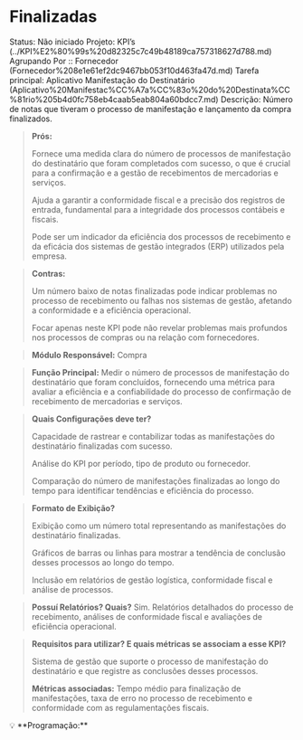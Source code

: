# Finalizadas

Status: Não iniciado
Projeto: KPI’s (../KPI%E2%80%99s%20d82325c7c49b48189ca757318627d788.md)
Agrupando Por :: Fornecedor (Fornecedor%208e1e61ef2dc9467bb053f10d463fa47d.md)
Tarefa principal: Aplicativo Manifestação do Destinatário (Aplicativo%20Manifestac%CC%A7a%CC%83o%20do%20Destinata%CC%81rio%205b4d0fc758eb4caab5eab804a60bdcc7.md)
Descrição: Número de notas que tiveram o processo de manifestação e lançamento da compra finalizados.

> **Prós:**
> 
> 
> Fornece uma medida clara do número de processos de manifestação do destinatário que foram completados com sucesso, o que é crucial para a confirmação e a gestão de recebimentos de mercadorias e serviços.
> 
> Ajuda a garantir a conformidade fiscal e a precisão dos registros de entrada, fundamental para a integridade dos processos contábeis e fiscais.
> 
> Pode ser um indicador da eficiência dos processos de recebimento e da eficácia dos sistemas de gestão integrados (ERP) utilizados pela empresa.
> 

> **Contras:**
> 
> 
> Um número baixo de notas finalizadas pode indicar problemas no processo de recebimento ou falhas nos sistemas de gestão, afetando a conformidade e a eficiência operacional.
> 
> Focar apenas neste KPI pode não revelar problemas mais profundos nos processos de compras ou na relação com fornecedores.
> 

> **Módulo Responsável:**
Compra
> 

> **Função Principal:**
Medir o número de processos de manifestação do destinatário que foram concluídos, fornecendo uma métrica para avaliar a eficiência e a confiabilidade do processo de confirmação de recebimento de mercadorias e serviços.
> 

> **Quais Configurações deve ter?**
> 
> 
> Capacidade de rastrear e contabilizar todas as manifestações do destinatário finalizadas com sucesso.
> 
> Análise do KPI por período, tipo de produto ou fornecedor.
> 
> Comparação do número de manifestações finalizadas ao longo do tempo para identificar tendências e eficiência do processo.
> 

> **Formato de Exibição?**
> 
> 
> Exibição como um número total representando as manifestações do destinatário finalizadas.
> 
> Gráficos de barras ou linhas para mostrar a tendência de conclusão desses processos ao longo do tempo.
> 
> Inclusão em relatórios de gestão logística, conformidade fiscal e análise de processos.
> 

> **Possuí Relatórios? Quais?**
Sim. Relatórios detalhados do processo de recebimento, análises de conformidade fiscal e avaliações de eficiência operacional.
> 

> **Requisitos para utilizar? E quais métricas se associam a esse KPI?**
> 
> 
> Sistema de gestão que suporte o processo de manifestação do destinatário e que registre as conclusões desses processos.
> 
> **Métricas associadas:** 
> Tempo médio para finalização de manifestações, taxa de erro no processo de recebimento e conformidade com as regulamentações fiscais.
> 

<aside>
💡 **Programação:**

</aside>